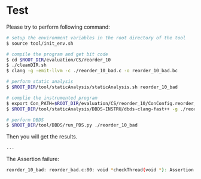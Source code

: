 # Test

Please try to perform following command:

```sh
# setup the environment variables in the root directory of the tool
$ source tool/init_env.sh

# compile the program and get bit code
$ cd $ROOT_DIR/evaluation/CS/reorder_10
$ ./cleanDIR.sh
$ clang -g -emit-llvm -c ./reorder_10_bad.c -o reorder_10_bad.bc

# perform static analysis
$ $ROOT_DIR/tool/staticAnalysis/staticAnalysis.sh reorder_10_bad

# complie the instrumented program
$ export Con_PATH=$ROOT_DIR/evaluation/CS/reorder_10/ConConfig.reorder_10_bad
$ $ROOT_DIR/tool/staticAnalysis/DBDS-INSTRU/dbds-clang-fast++ -g ./reorder_10_bad.bc -o reorder_10_bad -lpthread -ldl

# perform DBDS
$ $ROOT_DIR/tool/DBDS/run_PDS.py ./reorder_10_bad
```

Then you will get the results.

```sh
...
```

The Assertion failure:

```sh
reorder_10_bad: reorder_bad.c:80: void *checkThread(void *): Assertion `0' failed.
```
